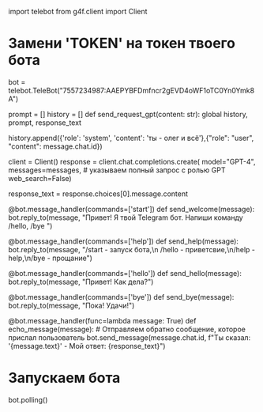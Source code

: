 import telebot
from g4f.client import Client

# Замени 'TOKEN' на токен твоего бота
bot = telebot.TeleBot("7557234987:AAEPYBFDmfncr2gEVD4oWF1oTC0Yn0Ymk8A")

prompt = []
history = []
def send_request_gpt(content: str):
  global history, prompt, response_text

  
  history.append({'role': 'system', 'content': 'ты - олег и всё'},{"role": "user", "content": message.chat.id})

  client = Client()
  response = client.chat.completions.create(
  model="GPT-4",
  messages=messages, # указываем полный запрос с ролью GPT
  web_search=False)

  response_text = response.choices[0].message.content 

@bot.message_handler(commands=['start'])
def send_welcome(message):
    bot.reply_to(message, "Привет! Я твой Telegram бот. Напиши команду /hello, /bye ")

@bot.message_handler(commands=['help'])
def send_help(message):
    bot.reply_to(message, "/start - запуск бота,\n /hello -  приветсвие,\n/help - help,\n/bye - прощание")

@bot.message_handler(commands=['hello'])
def send_hello(message):
    bot.reply_to(message, "Привет! Как дела?")

@bot.message_handler(commands=['bye'])
def send_bye(message):
    bot.reply_to(message, "Пока! Удачи!")

@bot.message_handler(func=lambda message: True)
def echo_message(message):
    # Отправляем обратно сообщение, которое прислал пользователь
    bot.send_message(message.chat.id, f"Ты сказал: '{message.text}' - Мой ответ: {response_text}")



# Запускаем бота
bot.polling()

